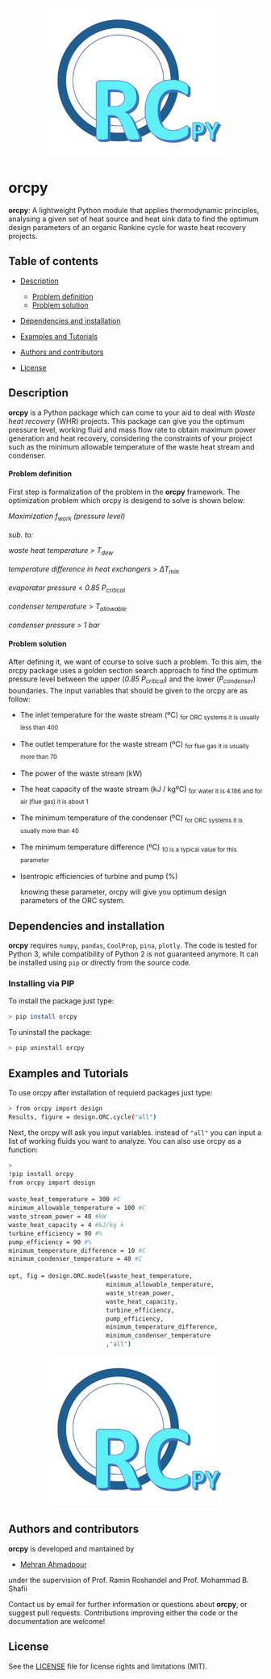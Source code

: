 <div align="center"> <img src="https://raw.githubusercontent.com/mehran-hmdpr/orcpy/main/orcpy.png" width="350" height="300" >

<div align="left">

# orcpy
**orcpy**: A lightweight Python module that applies thermodynamic principles, analysing a given set of heat source and heat sink data to find the optimum design parameters of an organic Rankine cycle for waste heat recovery projects.



## Table of contents
* [Description](#description)
     * [Problem definition](#problem-definition)
     * [Problem solution](#problem-solution)

* [Dependencies and installation](#dependencies-and-installation)

* [Examples and Tutorials](#examples-and-tutorials)

* [Authors and contributors](#authors-and-contributors)

* [License](#license)

## Description
**orcpy** is a Python package which can come to your aid to deal with *Waste heat recovery* (WHR) projects. This package can give you the optimum pressure level, working fluid and mass flow rate to obtain maximum power generation and heat recovery, considering the constraints of your project such as the minimum allowable temperature of the waste heat stream and condenser.

#### Problem definition
First step is formalization of the problem in the **orcpy** framework. The optimization problem which orcpy is desigend to solve is shown below:


*Maximization*   *f<sub>work<sub>* *(pressure level)*

   *sub. to:*
  

  
  *waste heat temperature > T<sub>dew<sub>*
  
  *temperature difference in heat exchangers* > $\Delta$*T<sub>min<sub>*
  
  *evaporator pressure* < *0.85 P<sub>critical<sub>* 
  
  *condenser temperature* > *T<sub>allowable<sub>*
  
  *condenser pressure* > *1 bar*
          
#### Problem solution
  
After defining it, we want of course to solve such a problem. To this aim, the orcpy package uses a golden section search approach to find the optimum pressure level between the upper (*0.85 P<sub>critical<sub>*) and the lower (*P<sub>condenser<sub>*) boundaries. The input variables that should be given to the orcpy are as follow:
  
- The inlet temperature for the waste stream (ºC) <sub>for ORC systems it is usually less than 400<sub>
- The outlet temperature for the waste stream (ºC) <sub>for flue gas it is usually more than 70<sub>
- The power of the waste stream (kW) 
- The heat capacity of the waste stream (kJ / kgºC) <sub>for water it is 4.186 and for air (flue gas) it is about 1<sub>
- The minimum temperature of the condenser (ºC) <sub>for ORC systems it is usually more than 40<sub>
- The minimum temperature difference (ºC) <sub>10 is a typical value for this parameter<sub>
- Isentropic efficiencies of turbine and pump (%)

  knowing these parameter, orcpy will give you optimum design parameters of the ORC system.
  
## Dependencies and installation
**orcpy** requires `numpy`, `pandas`, `CoolProp`, `pina`, `plotly`. The code is tested for Python 3, while compatibility of Python 2 is not guaranteed anymore. It can be installed using `pip` or directly from the source code.

### Installing via PIP
To install the package just type:
```bash
> pip install orcpy
```
To uninstall the package:
```bash
> pip uninstall orcpy
```
## Examples and Tutorials
To use orcpy after installation of requierd packages just type:
  ```bash
> from orcpy import design
  Results, figure = design.ORC.cycle("all")
```
Next, the orcpy will ask you input variables. instead of `"all"` you can input a list of working fluids you want to analyze.
You can also use orcpy as a function:
  ```bash
>
!pip install orcpy
from orcpy import design

waste_heat_temperature = 300 #C
minimum_allowable_temperature = 100 #C
waste_stream_power = 40 #kW
waste_heat_capacity = 4 #kJ/kg k
turbine_efficiency = 90 #%
pump_efficiency = 90 #%
minimum_temperature_difference = 10 #C
minimum_condenser_temperature = 40 #C

opt, fig = design.ORC.model(waste_heat_temperature,
                             minimum_allowable_temperature,
                             waste_stream_power,
                             waste_heat_capacity,
                             turbine_efficiency,
                             pump_efficiency,
                             minimum_temperature_difference,
                             minimum_condenser_temperature
                             ,"all")
```

<div align="center"> <img src="https://raw.githubusercontent.com/mehran-hmdpr/orcpy/main/orcpy.png" width="350" height="300" >

<div align="left">


## Authors and contributors
**orcpy** is developed and mantained by
* [Mehran Ahmadpour](mailto:mehran.hmdpr@gmail.com)

under the supervision of Prof. Ramin Roshandel and Prof. Mohammad B. Shafii

Contact us by email for further information or questions about **orcpy**, or suggest pull requests. Contributions improving either the code or the documentation are welcome!

## License

See the [LICENSE](https://github.com/mehran-hmdpr/orcpy/blob/main/LICENSE) file for license rights and limitations (MIT).

   
